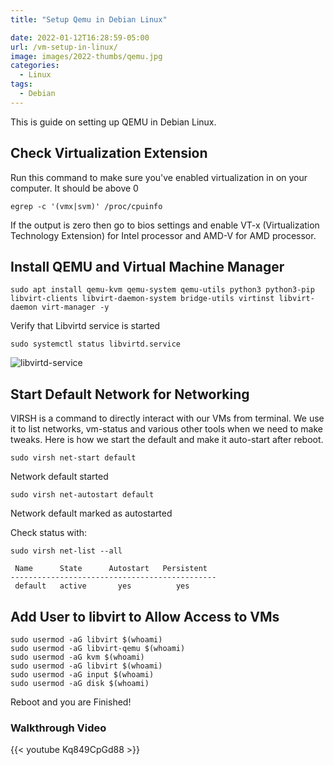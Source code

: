 ```yaml
---
title: "Setup Qemu in Debian Linux"

date: 2022-01-12T16:28:59-05:00
url: /vm-setup-in-linux/
image: images/2022-thumbs/qemu.jpg
categories:
  - Linux
tags:
  - Debian
---
```

This is guide on setting up QEMU in Debian Linux.
<!--more-->
## Check Virtualization Extension 

Run this command to make sure you've enabled virtualization in on your computer. It should be above 0
```
egrep -c '(vmx|svm)' /proc/cpuinfo
```
If the output is zero then go to bios settings and enable VT-x (Virtualization Technology Extension) for Intel processor and AMD-V for AMD processor.

## Install QEMU and Virtual Machine Manager

```
sudo apt install qemu-kvm qemu-system qemu-utils python3 python3-pip libvirt-clients libvirt-daemon-system bridge-utils virtinst libvirt-daemon virt-manager -y
```
Verify that Libvirtd service is started
```
sudo systemctl status libvirtd.service
```
![libvirtd-service](/images/2022/libvirtd-service.png)

## Start Default Network for Networking

VIRSH is a command to directly interact with our VMs from terminal. We use it to list networks, vm-status and various other tools when we need to make tweaks. Here is how we start the default and make it auto-start after reboot. 
```
sudo virsh net-start default
```
Network default started
```
sudo virsh net-autostart default
```
Network default marked as autostarted

Check status with:
```
sudo virsh net-list --all
```
```
 Name      State      Autostart   Persistent
----------------------------------------------
 default   active       yes          yes
```
## Add User to libvirt to Allow Access to VMs 
```
sudo usermod -aG libvirt $(whoami)
sudo usermod -aG libvirt-qemu $(whoami)
sudo usermod -aG kvm $(whoami)
sudo usermod -aG libvirt $(whoami)
sudo usermod -aG input $(whoami)
sudo usermod -aG disk $(whoami)
```
Reboot and you are Finished!

### Walkthrough Video

{{< youtube Kq849CpGd88 >}}  
